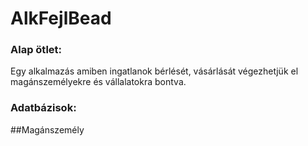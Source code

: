 # AlkFejlBead

### Alap ötlet:

Egy alkalmazás amiben ingatlanok bérlését, vásárlását végezhetjük el magánszemélyekre és vállalatokra bontva.

### Adatbázisok:

##Magánszemély
